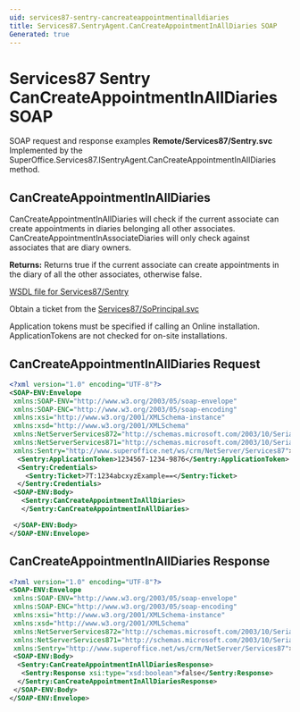 ```yaml
---
uid: services87-sentry-cancreateappointmentinalldiaries
title: Services87.SentryAgent.CanCreateAppointmentInAllDiaries SOAP
Generated: true
---
```


# Services87 Sentry CanCreateAppointmentInAllDiaries SOAP

SOAP request and response examples **Remote/Services87/Sentry.svc**
Implemented by the <see cref="M:SuperOffice.Services87.ISentryAgent.CanCreateAppointmentInAllDiaries">SuperOffice.Services87.ISentryAgent.CanCreateAppointmentInAllDiaries</see> method.

## CanCreateAppointmentInAllDiaries

CanCreateAppointmentInAllDiaries will check if the current associate can create appointments in diaries belonging all other associates. CanCreateAppointmentInAssociateDiaries will only check against associates that are diary owners.


**Returns:** Returns true if the current associate can create appointments in the diary of all the other associates, otherwise false.


[WSDL file for Services87/Sentry](../Services87-Sentry.md)

Obtain a ticket from the [Services87/SoPrincipal.svc](../SoPrincipal/index.md)

Application tokens must be specified if calling an Online installation. ApplicationTokens are not checked for on-site installations.

## CanCreateAppointmentInAllDiaries Request

```xml
<?xml version="1.0" encoding="UTF-8"?>
<SOAP-ENV:Envelope
 xmlns:SOAP-ENV="http://www.w3.org/2003/05/soap-envelope"
 xmlns:SOAP-ENC="http://www.w3.org/2003/05/soap-encoding"
 xmlns:xsi="http://www.w3.org/2001/XMLSchema-instance"
 xmlns:xsd="http://www.w3.org/2001/XMLSchema"
 xmlns:NetServerServices872="http://schemas.microsoft.com/2003/10/Serialization/Arrays"
 xmlns:NetServerServices871="http://schemas.microsoft.com/2003/10/Serialization/"
 xmlns:Sentry="http://www.superoffice.net/ws/crm/NetServer/Services87">
  <Sentry:ApplicationToken>1234567-1234-9876</Sentry:ApplicationToken>
  <Sentry:Credentials>
    <Sentry:Ticket>7T:1234abcxyzExample==</Sentry:Ticket>
  </Sentry:Credentials>
 <SOAP-ENV:Body>
   <Sentry:CanCreateAppointmentInAllDiaries>
   </Sentry:CanCreateAppointmentInAllDiaries>

 </SOAP-ENV:Body>
</SOAP-ENV:Envelope>

```


## CanCreateAppointmentInAllDiaries Response

```xml
<?xml version="1.0" encoding="UTF-8"?>
<SOAP-ENV:Envelope
 xmlns:SOAP-ENV="http://www.w3.org/2003/05/soap-envelope"
 xmlns:SOAP-ENC="http://www.w3.org/2003/05/soap-encoding"
 xmlns:xsi="http://www.w3.org/2001/XMLSchema-instance"
 xmlns:xsd="http://www.w3.org/2001/XMLSchema"
 xmlns:NetServerServices872="http://schemas.microsoft.com/2003/10/Serialization/Arrays"
 xmlns:NetServerServices871="http://schemas.microsoft.com/2003/10/Serialization/"
 xmlns:Sentry="http://www.superoffice.net/ws/crm/NetServer/Services87">
 <SOAP-ENV:Body>
  <Sentry:CanCreateAppointmentInAllDiariesResponse>
   <Sentry:Response xsi:type="xsd:boolean">false</Sentry:Response>
  </Sentry:CanCreateAppointmentInAllDiariesResponse>
 </SOAP-ENV:Body>
</SOAP-ENV:Envelope>

```

